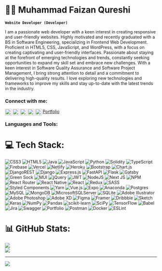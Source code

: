 # 🏄‍♂️ Muhammad Faizan Qureshi

**`Website Developer (Developer)`**

I am a passionate web developer with a keen interest in creating responsive and user-friendly websites. Highly motivated and recently graduated with a BS in Software Engineering, specializing in Frontend Web Development. Proficient in HTML5, CSS, JavaScript, and WordPress, with a focus on creating captivating and user-friendly interfaces.
Passionate about staying at the forefront of emerging technologies and trends, constantly seeking opportunities to expand my skill set and embrace new challenges. With a keen interest in Software Quality Assurance and Software Project Management, I bring strong attention to detail and a commitment to delivering high-quality results. I love exploring new technologies and frameworks to improve my skills and stay up-to-date with the latest trends in the industry.

### Connect with me:

[<img align="left" alt="Wasiq Abdullah | LinkedIn" width="22px" src="[https://avatars3.githubusercontent.com/u/357098?s=200&v=4](https://www.linkedin.com/in/muhammad-faizan-qureshi-/)" />][LinkedIn]
[<img align="left" alt="Wasiq Abdullah | Kaggle" width="22px" src="#" />][Kaggel]
[<img align="left" alt="Wasiq Abdullah | Behance" width="22px" src="#" />][Behance]
[<img align="left" alt="Wasiq Abdullah | Dribble" width="22px" src="#" />][Dribble]
[<img align="left" alt="Wasiq Abdullah | StackOverflow" width="22px" src="#" />][StackOverflow]

<a href="#" target="_blank">Portfolio</a>
<br />

### Languages and Tools:

# 💻 Tech Stack:
![CSS3](https://img.shields.io/badge/css3-%231572B6.svg?style=flat-square&logo=css3&logoColor=white) ![HTML5](https://img.shields.io/badge/html5-%23E34F26.svg?style=flat-square&logo=html5&logoColor=white) ![Java](https://img.shields.io/badge/java-%23ED8B00.svg?style=flat-square&logo=java&logoColor=white) ![JavaScript](https://img.shields.io/badge/javascript-%23323330.svg?style=flat-square&logo=javascript&logoColor=%23F7DF1E) ![Python](https://img.shields.io/badge/python-3670A0?style=flat-square&logo=python&logoColor=ffdd54) ![Solidity](https://img.shields.io/badge/Solidity-%23363636.svg?style=flat-square&logo=solidity&logoColor=white) ![TypeScript](https://img.shields.io/badge/typescript-%23007ACC.svg?style=flat-square&logo=typescript&logoColor=white) ![Firebase](https://img.shields.io/badge/firebase-%23039BE5.svg?style=flat-square&logo=firebase) ![Vercel](https://img.shields.io/badge/vercel-%23000000.svg?style=flat-square&logo=vercel&logoColor=white) ![Netlify](https://img.shields.io/badge/netlify-%23000000.svg?style=flat-square&logo=netlify&logoColor=#00C7B7) ![Heroku](https://img.shields.io/badge/heroku-%23430098.svg?style=flat-square&logo=heroku&logoColor=white) ![Bootstrap](https://img.shields.io/badge/bootstrap-%23563D7C.svg?style=flat-square&logo=bootstrap&logoColor=white) ![Chart.js](https://img.shields.io/badge/chart.js-F5788D.svg?style=flat-square&logo=chart.js&logoColor=white) ![DjangoREST](https://img.shields.io/badge/DJANGO-REST-ff1709?style=flat-square&logo=django&logoColor=white&color=ff1709&labelColor=gray) ![Django](https://img.shields.io/badge/django-%23092E20.svg?style=flat-square&logo=django&logoColor=white) ![Express.js](https://img.shields.io/badge/express.js-%23404d59.svg?style=flat-square&logo=express&logoColor=%2361DAFB) ![FastAPI](https://img.shields.io/badge/FastAPI-005571?style=flat-square&logo=fastapi) ![Flask](https://img.shields.io/badge/flask-%23000.svg?style=flat-square&logo=flask&logoColor=white) ![Gatsby](https://img.shields.io/badge/Gatsby-%23663399.svg?style=flat-square&logo=gatsby&logoColor=white) ![Green Sock](https://img.shields.io/badge/green%20sock-88CE02?style=flat-square&logo=greensock&logoColor=white) ![MUI](https://img.shields.io/badge/MUI-%230081CB.svg?style=flat-square&logo=material-ui&logoColor=white) ![jQuery](https://img.shields.io/badge/jquery-%230769AD.svg?style=flat-square&logo=jquery&logoColor=white) ![JWT](https://img.shields.io/badge/JWT-black?style=flat-square&logo=JSON%20web%20tokens) ![NodeJS](https://img.shields.io/badge/node.js-6DA55F?style=flat-square&logo=node.js&logoColor=white) ![Next JS](https://img.shields.io/badge/Next-black?style=flat-square&logo=next.js&logoColor=white) ![NPM](https://img.shields.io/badge/NPM-%23000000.svg?style=flat-square&logo=npm&logoColor=white) ![React Router](https://img.shields.io/badge/React_Router-CA4245?style=flat-square&logo=react-router&logoColor=white) ![React Native](https://img.shields.io/badge/react_native-%2320232a.svg?style=flat-square&logo=react&logoColor=%2361DAFB) ![React](https://img.shields.io/badge/react-%2320232a.svg?style=flat-square&logo=react&logoColor=%2361DAFB) ![Redux](https://img.shields.io/badge/redux-%23593d88.svg?style=flat-square&logo=redux&logoColor=white) ![SASS](https://img.shields.io/badge/SASS-hotpink.svg?style=flat-square&logo=SASS&logoColor=white) ![Styled Components](https://img.shields.io/badge/styled--components-DB7093?style=flat-square&logo=styled-components&logoColor=white) ![Yarn](https://img.shields.io/badge/yarn-%232C8EBB.svg?style=flat-square&logo=yarn&logoColor=white) ![Vue.js](https://img.shields.io/badge/vuejs-%2335495e.svg?style=flat-square&logo=vuedotjs&logoColor=%234FC08D) ![Expo](https://img.shields.io/badge/expo-1C1E24?style=flat-square&logo=expo&logoColor=#D04A37) ![Anaconda](https://img.shields.io/badge/Anaconda-%2344A833.svg?style=flat-square&logo=anaconda&logoColor=white) ![Postgres](https://img.shields.io/badge/postgres-%23316192.svg?style=flat-square&logo=postgresql&logoColor=white) ![MySQL](https://img.shields.io/badge/mysql-%2300f.svg?style=flat-square&logo=mysql&logoColor=white) ![MongoDB](https://img.shields.io/badge/MongoDB-%234ea94b.svg?style=flat-square&logo=mongodb&logoColor=white) ![MicrosoftSQLServer](https://img.shields.io/badge/Microsoft%20SQL%20Sever-CC2927?style=flat-square&logo=microsoft%20sql%20server&logoColor=white) ![SQLite](https://img.shields.io/badge/sqlite-%2307405e.svg?style=flat-square&logo=sqlite&logoColor=white) ![Adobe Illustrator](https://img.shields.io/badge/adobeillustrator-%23FF9A00.svg?style=flat-square&logo=adobeillustrator&logoColor=white) ![Adobe Photoshop](https://img.shields.io/badge/adobephotoshop-%2331A8FF.svg?style=flat-square&logo=adobephotoshop&logoColor=white) ![Adobe XD](https://img.shields.io/badge/Adobe%20XD-470137?style=flat-square&logo=Adobe%20XD&logoColor=#FF61F6) 	![Figma](https://img.shields.io/badge/figma-%23F24E1E.svg?style=flat-square&logo=figma&logoColor=white) ![Framer](https://img.shields.io/badge/Framer-black?style=flat-square&logo=framer&logoColor=blue) ![Dribbble](https://img.shields.io/badge/Dribbble-EA4C89?style=flat-square&logo=dribbble&logoColor=white) ![Sketch](https://img.shields.io/badge/Sketch-FFB387?style=flat-square&logo=sketch&logoColor=black) ![Keras](https://img.shields.io/badge/Keras-%23D00000.svg?style=flat-square&logo=Keras&logoColor=white) ![NumPy](https://img.shields.io/badge/numpy-%23013243.svg?style=flat-square&logo=numpy&logoColor=white) ![Pandas](https://img.shields.io/badge/pandas-%23150458.svg?style=flat-square&logo=pandas&logoColor=white) ![scikit-learn](https://img.shields.io/badge/scikit--learn-%23F7931E.svg?style=flat-square&logo=scikit-learn&logoColor=white) ![SciPy](https://img.shields.io/badge/SciPy-%230C55A5.svg?style=flat-square&logo=scipy&logoColor=%white) ![TensorFlow](https://img.shields.io/badge/TensorFlow-%23FF6F00.svg?style=flat-square&logo=TensorFlow&logoColor=white) ![Babel](https://img.shields.io/badge/Babel-F9DC3e?style=flat-square&logo=babel&logoColor=black) ![Jira](https://img.shields.io/badge/jira-%230A0FFF.svg?style=flat-square&logo=jira&logoColor=white) ![Swagger](https://img.shields.io/badge/-Swagger-%23Clojure?style=flat-square&logo=swagger&logoColor=white) ![Portfolio](https://img.shields.io/badge/Portfolio-%23000000.svg?style=flat-square&logo=firefox&logoColor=#FF7139) ![Postman](https://img.shields.io/badge/Postman-FF6C37?style=flat-square&logo=postman&logoColor=white) ![Docker](https://img.shields.io/badge/docker-%230db7ed.svg?style=flat-square&logo=docker&logoColor=white) ![ESLint](https://img.shields.io/badge/ESLint-4B3263?style=flat-square&logo=eslint&logoColor=white)
# 📊 GitHub Stats:
<!-- ![](https://github-readme-stats.vercel.app/api?username=chwasiq0569&theme=dark&hide_border=false&include_all_commits=true&count_private=true)<br/> -->
![](https://github-readme-streak-stats.herokuapp.com/?user=chwasiq0569&theme=dark&hide_border=false)<br/>
![](https://github-readme-stats.vercel.app/api/top-langs/?username=chwasiq0569&theme=dark&hide_border=false&include_all_commits=true&count_private=true&layout=compact)
<!-- [![Wasiq Abdullah's github activity graph](https://github-readme-activity-graph.cyclic.app/graph?username=chwasiq0569&bg_color=121212&color=d01bc4&line=9e4c98&point=dd13a7&area=true&hide_border=true)](https://github.com/ashutosh00710/github-readme-activity-graph) -->
<!-- ## 🏆 GitHub Trophies
![](https://github-profile-trophy.vercel.app/?username=chwasiq0569&theme=radical&no-frame=false&no-bg=false&margin-w=4) -->
---
[![](https://visitcount.itsvg.in/api?id=chwasiq0569&icon=6&color=0)](https://visitcount.itsvg.in)

<!-- Proudly created with GPRM ( https://gprm.itsvg.in ) -->
<br />
<br />
<br />

[Kaggel]: https://www.kaggle.com/chwasiq0569
[LinkedIn]: https://www.linkedin.com/in/wasiq-abdullah-b515031a6/
[Behance]: https://www.behance.net/wasiqabdullah
[Dribble]: https://dribbble.com/chwasiq0569
[Medium]: https://medium.com/@wasiqabdullah222
[StackOverflow]: https://stackoverflow.com/users/16070355/wasiq-abdullah
